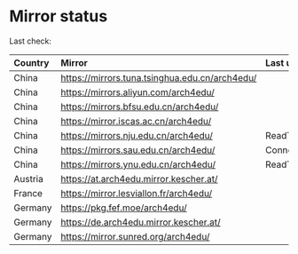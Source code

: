 <script src="./time.js"></script>
# Mirror status
Last check: <script type="text/javascript">localize(1684723133.2248013);</script>

|Country|Mirror|Last update|
|:------|:-----|:----------|
|China|https://mirrors.tuna.tsinghua.edu.cn/arch4edu/|<script type="text/javascript">localize(1684693751);</script>|
|China|https://mirrors.aliyun.com/arch4edu/|<script type="text/javascript">localize(1684650561);</script>|
|China|https://mirrors.bfsu.edu.cn/arch4edu/|<script type="text/javascript">localize(1684693751);</script>|
|China|https://mirror.iscas.ac.cn/arch4edu/|<script type="text/javascript">localize(1684693751);</script>|
|China|https://mirrors.nju.edu.cn/arch4edu/|ReadTimeout|
|China|https://mirrors.sau.edu.cn/arch4edu/|ConnectTimeout|
|China|https://mirrors.ynu.edu.cn/arch4edu/|ReadTimeout|
|Austria|https://at.arch4edu.mirror.kescher.at/|<script type="text/javascript">localize(1684693751);</script>|
|France|https://mirror.lesviallon.fr/arch4edu/|<script type="text/javascript">localize(1684693751);</script>|
|Germany|https://pkg.fef.moe/arch4edu/|<script type="text/javascript">localize(1684693751);</script>|
|Germany|https://de.arch4edu.mirror.kescher.at/|<script type="text/javascript">localize(1684693751);</script>|
|Germany|https://mirror.sunred.org/arch4edu/|<script type="text/javascript">localize(1684693751);</script>|

<script src="./tablefilter/tablefilter.js"></script>
<script src="./table.js"></script>